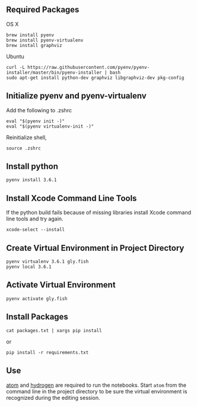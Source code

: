 ## Required Packages

OS X

```
brew install pyenv
brew install pyenv-virtualenv
brew install graphviz
```

Ubuntu

```
curl -L https://raw.githubusercontent.com/pyenv/pyenv-installer/master/bin/pyenv-installer | bash
sudo apt-get install python-dev graphviz libgraphviz-dev pkg-config
```

## Initialize pyenv and pyenv-virtualenv

Add the following to .zshrc
```
eval "$(pyenv init -)"
eval "$(pyenv virtualenv-init -)"
```
Reinitialize shell,

```
source .zshrc
```

## Install python

```
pyenv install 3.6.1
```

## Install Xcode Command Line Tools

If the python build fails because of missing libraries install Xcode command line tools and try again.

```
xcode-select --install
```

## Create Virtual Environment in Project Directory

```
pyenv virtualenv 3.6.1 gly.fish
pyenv local 3.6.1
```

## Activate Virtual Environment

```
pyenv activate gly.fish
```

## Install Packages

```
cat packages.txt | xargs pip install
```
or

```
pip install -r requirements.txt
```

## Use

[atom](https://atom.io) and [hydrogen](https://atom.io/packages/hydrogen) are required to run the notebooks. Start ```atom``` from the command line in the project directory to be sure the virtual environment is recognized during the editing session.
